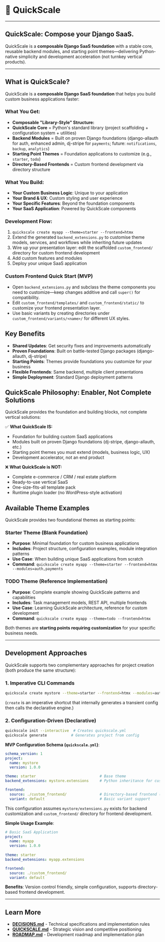 
# 🚀 QuickScale

<!-- 
README.md - User-Focused Introduction

PURPOSE: This file serves as the first contact point for users, developers, and evaluators visiting the QuickScale project.

CONTENT GUIDELINES:
- Keep content user-facing and accessible to newcomers
- Focus on "what" and "how to get started" rather than "why" or technical details  
- Include quick examples and development workflows
- Avoid deep architectural explanations (those belong in DECISIONS.md)
- Avoid competitive analysis or strategic context (those belong in QUICKSCALE.md)
- Maximum length: ~200 lines to ensure quick readability
- Link to other documents for detailed information

TARGET AUDIENCE: New users, potential adopters, GitHub visitors, developers evaluating QuickScale
-->

---

## QuickScale: Compose your Django SaaS.

QuickScale is a **composable Django SaaS foundation** with a stable core, reusable backend modules, and starting point themes—delivering Python-native simplicity and development acceleration (not turnkey vertical products).

---

## What is QuickScale?

QuickScale is a **composable Django SaaS foundation** that helps you build custom business applications faster:

### What You Get:
- **Composable "Library-Style" Structure:**
- **QuickScale Core** = Python's standard library (project scaffolding + configuration system + utilities)
- **Backend Modules** = Built on proven Django foundations (django-allauth for auth, enhanced admin, dj-stripe for `payments`; future: `notifications`, `backup`, `analytics`)
- **Starting Point Themes** = Foundation applications to customize (e.g., `starter`, `todo`)
- **Directory-Based Frontends** = Custom frontend development via directory structure

### What You Build:
- **Your Custom Business Logic**: Unique to your application
- **Your Brand & UX**: Custom styling and user experience  
- **Your Specific Features**: Beyond the foundation components
- **Your SaaS Application**: Powered by QuickScale components

### Development Flow:
1. `quickscale create myapp --theme=starter --frontend=htmx`
2. Extend the generated `backend_extensions.py` to customise theme models, services, and workflows while inheriting future updates
3. Wire up your presentation layer: edit the scaffolded `custom_frontend/` directory for custom frontend development
4. Add custom features and modules
5. Deploy your unique SaaS application

### Custom Frontend Quick Start (MVP)
- Open `backend_extensions.py` and subclass the theme components you need to customize—keep changes additive and call `super()` for compatibility.
- Edit `custom_frontend/templates/` and `custom_frontend/static/` to customize your frontend presentation layer.
- Use basic variants by creating directories under `custom_frontend/variants/<name>/` for different UX styles.

## Key Benefits

- **Shared Updates**: Get security fixes and improvements automatically
- **Proven Foundations**: Built on battle-tested Django packages (django-allauth, dj-stripe)
- **Starting Points**: Themes provide foundations you customize for your business
- **Flexible Frontends**: Same backend, multiple client presentations
- **Simple Deployment**: Standard Django deployment patterns

## QuickScale Philosophy: Enabler, Not Complete Solutions

QuickScale provides the foundation and building blocks, not complete vertical solutions:

✅ **What QuickScale IS:**
- Foundation for building custom SaaS applications
- Modules built on proven Django foundations (dj-stripe, django-allauth, etc.)
- Starting point themes you must extend (models, business logic, UX)
- Development accelerator, not an end product

❌ **What QuickScale is NOT:**
- Complete e-commerce / CRM / real estate platform
- Ready-to-use vertical SaaS
- One-size-fits-all template pack
- Runtime plugin loader (no WordPress-style activation)

## Available Theme Examples

QuickScale provides two foundational themes as starting points:

### **Starter Theme (Blank Foundation)**
- **Purpose**: Minimal foundation for custom business applications
- **Includes**: Project structure, configuration examples, module integration patterns
- **Use Case**: When building unique SaaS applications from scratch
- **Command**: `quickscale create myapp --theme=starter --frontend=htmx --modules=auth,payments`

### **TODO Theme (Reference Implementation)**  
- **Purpose**: Complete example showing QuickScale patterns and capabilities
- **Includes**: Task management models, REST API, multiple frontends
- **Use Case**: Learning QuickScale architecture, reference for custom development
- **Command**: `quickscale create myapp --theme=todo --frontend=htmx`

Both themes are **starting points requiring customization** for your specific business needs.

---

## Development Approaches

QuickScale supports two complementary approaches for project creation (both produce the same structure):

### **1. Imperative CLI Commands**
```bash
quickscale create mystore --theme=starter --frontend=htmx --modules=auth,payments,billing
```
(`create` is an imperative shortcut that internally generates a transient config then calls the declarative engine.)

### **2. Configuration-Driven (Declarative)**
```bash
quickscale init --interactive  # Creates quickscale.yml
quickscale generate           # Generates project from config
```

**MVP Configuration Schema (`quickscale.yml`)**:
```yaml
schema_version: 1
project:
  name: mystore
  version: 1.0.0

theme: starter                             # Base theme
backend_extensions: mystore.extensions     # Python inheritance for customization

frontend:
  source: ./custom_frontend/               # Directory-based frontend (MVP)
  variant: default                         # Basic variant support
```

This configuration assumes `mystore/extensions.py` exists for backend customization and `custom_frontend/` directory for frontend development.

**Simple Usage Example**:
```yaml
# Basic SaaS Application
project:
  name: myapp
  version: 1.0.0
  
theme: starter
backend_extensions: myapp.extensions

frontend:
  source: ./custom_frontend/
  variant: default
```

**Benefits**: Version control friendly, simple configuration, supports directory-based frontend development.

---

## Learn More

- **[DECISIONS.md](./DECISIONS.md)** - Technical specifications and implementation rules
- **[QUICKSCALE.md](./QUICKSCALE.md)** - Strategic vision and competitive positioning  
- **[ROADMAP.md](./ROADMAP.md)** - Development roadmap and implementation plan

